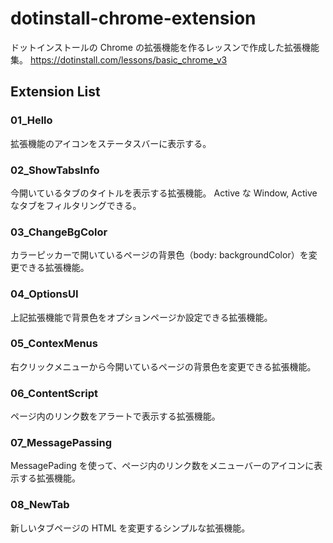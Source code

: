 # dotinstall-chrome-extension

ドットインストールの Chrome の拡張機能を作るレッスンで作成した拡張機能集。
https://dotinstall.com/lessons/basic_chrome_v3

## Extension List

### 01_Hello
拡張機能のアイコンをステータスバーに表示する。

### 02_ShowTabsInfo
今開いているタブのタイトルを表示する拡張機能。
Active な Window, Active なタブをフィルタリングできる。

### 03_ChangeBgColor
カラーピッカーで開いているページの背景色（body: backgroundColor）を変更できる拡張機能。

### 04_OptionsUI
上記拡張機能で背景色をオプションページか設定できる拡張機能。

### 05_ContexMenus
右クリックメニューから今開いているページの背景色を変更できる拡張機能。

### 06_ContentScript
ページ内のリンク数をアラートで表示する拡張機能。

### 07_MessagePassing
MessagePading を使って、ページ内のリンク数をメニューバーのアイコンに表示する拡張機能。

### 08_NewTab
新しいタブページの HTML を変更するシンプルな拡張機能。
